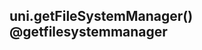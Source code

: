 ## uni.getFileSystemManager() @getfilesystemmanager

<!-- UTSAPIJSON.getFileSystemManager.description -->

<!-- UTSAPIJSON.getFileSystemManager.param -->

<!-- UTSAPIJSON.getFileSystemManager.returnValue -->

<!-- UTSAPIJSON.getFileSystemManager.compatibility -->

<!-- UTSAPIJSON.getFileSystemManager.tutorial -->

<!-- UTSAPIJSON.filemanager.example -->

<!-- UTSAPIJSON.general_type.name -->

<!-- UTSAPIJSON.general_type.param -->